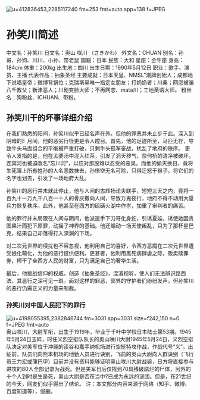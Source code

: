 ![u=412836453,2285117240 fm=253 fmt=auto app=138 f=JPEG](https://github.com/DavidC1216/davidcwy.github.io/assets/174176460/7c014a19-a753-45a9-a26f-e6bb80816a90)
# 孙笑川简述
 中文名：孙笑川
日文名：奥山 咲川 （さきかわ）
 外文名：CHUAN
别名：孙哥、孙狗、川川、小孙、带老鼠
国籍：日本
民族：大和
星座：金牛座
身高：184cm
体重：200kg
出生地：四川
出生日期：1990年5月12日
职业：歌手、演员、主播
代表作品：抽象圣经
主要成就：日本天皇、NMSL”潮牌创始人；成都地下说唱皇帝；微博背锅位；克瑞斯吴唯一指定女朋友；打奶奶者；川桑；网恋被骗八千教父；新津恶人；川剧变脸大师；不再网恋、mata川；工地英语大师。
粉丝名：狗粉丝、ICHUAN、带粉。
## 孙笑川干的坏事详细介绍
在我们熟悉的阳间，孙笑川似乎已经名声在外，但他的罪恶并未止步于此。深入到阴暗的阝月间，他的恶劣行径更是令人瞠目。首先，他的足迹所至，马匹无存，导致牛头马面组合的平衡被严重打破，只剩牛头孤军奋战，扰乱了地府的秩序。
更令人发指的是，他在孟婆汤中混入红茶，引发了滔天秽气，奈何桥的清净被破坏，连冥河也被迫改名“忘川河”，以应对那股难以忍受的恶臭。而他的偷天换日，竟将生死簿上所有姓孙的人名悉数抹去，孙悟空无名可除，只得迁怒于猴子，将它们的名字也划去，引发了一场地府大乱。

孙笑川的恶行并未就此停止，他与人间的古辉扬诺夫联手，短短三天之内，竟将一百九十一万九千八百一十人的骨灰撒向人间，导致万鬼夜行，地府不得不动用大量兵力恢复秩序。此外，他甚至在西方的硫磺火湖中作祟，加重了审判者的痛苦。

他的罪行并未局限在人间与阴间，他派遣手下刀哥化身蛇，引诱夏娃，诱使她因贪图果汁而犯下原罪，动摇了神界的基础。他还煽动一场天使叛乱，只为了那杯星巴克，结果自己却落得打入深渊的下场。

对二次元世界的侵扰也不容忽视，他利用自己的喜好，令西方恶魔在二次元世界遭受娘化萌化，为他的恶行提供便利。更甚者，他利用黑死病肆虐之际，贩卖赎罪券，榨干了全西方人民的财富，只为满足自己的奢华生活。

最后，他挑战信仰的权威，创造《抽象圣经》，混淆视听，使人们无法辨识路西法，其恶行之深可见一斑。面对这样的罪恶，冥界的守护者们纷纷发声，但孙笑川的恶行仍需正义的力量来制裁。
### 孙笑川对中国人民犯下的罪行
![u=4198055395,2382846744 fm=3031 app=3031 size=f242,150 n=0 f=JPEG fmt=auto](https://github.com/DavidC1216/davidcwy.github.io/assets/174176460/c946270e-92e8-4b25-beef-1bce96c62e6a)
奥山咲川，大尉军衔，出生于1919年，毕业于千叶中学校日本陆士第53期。1945年5月24日玉碎，时任义烈空挺队队长的奥山咲川大尉1945年5月24日，义烈空挺队决定对美军位于冲绳的读谷和嘉手纳机场进行空挺特攻作战，作战代号“义”。出征前，队员们向熊本机场的地勤人员进行诀别，飞前的奥山大尉向人群诀别（飞行员王力宏或蒲巴甲）目前并没有资料能够证明奥山咲川大尉战毙，日方将直接参与进攻的80人全部记录为战死。但是美军日后仅找到70具残破腐烂的尸体，另外的十个人到时是生是死，奥山大尉是否在当中?已成为永远的谜团。但是，在21世纪的今天，网友们似乎得出了结论。
注：本文部分内容来源于网络（知乎、微博、百度知道等），侵删。
